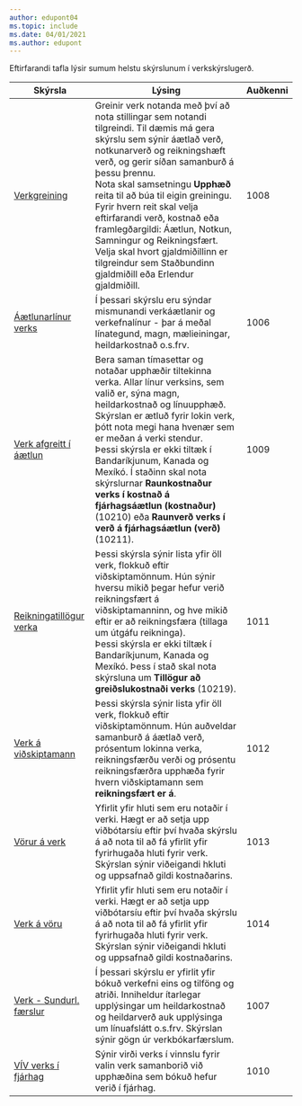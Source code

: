 ```yaml
---
author: edupont04
ms.topic: include
ms.date: 04/01/2021
ms.author: edupont
---
```


Eftirfarandi tafla lýsir sumum helstu skýrslunum í verkskýrslugerð.

| Skýrsla | Lýsing | Auðkenni | 
|---------|---------|---------|
| [Verkgreining](https://businesscentral.dynamics.com?report=1008)|Greinir verk notanda með því að nota stillingar sem notandi tilgreindi. Til dæmis má gera skýrslu sem sýnir áætlað verð, notkunarverð og reikningshæft verð, og gerir síðan samanburð á þessu þrennu.<br>Nota skal samsetningu **Upphæð** reita til að búa til eigin greiningu. Fyrir hvern reit skal velja eftirfarandi verð, kostnað eða framlegðargildi: Áætlun, Notkun, Samningur og Reikningsfært. <br>Velja skal hvort gjaldmiðillinn er tilgreindur sem Staðbundinn gjaldmiðill eða Erlendur gjaldmiðill. |1008|
| [Áætlunarlínur verks](https://businesscentral.dynamics.com?report=1006) |Í þessari skýrslu eru sýndar mismunandi verkáætlanir og verkefnalínur - þar á meðal línategund, magn, mælieiningar, heildarkostnað o.s.frv.|1006|
| [Verk afgreitt í áætlun](https://businesscentral.dynamics.com?report=1009)|Bera saman tímasettar og notaðar upphæðir tiltekinna verka. Allar línur verksins, sem valið er, sýna magn, heildarkostnað og línuupphæð. <br>Skýrslan er ætluð fyrir lokin verk, þótt nota megi hana hvenær sem er meðan á verki stendur.<br>Þessi skýrsla er ekki tiltæk í Bandaríkjunum, Kanada og Mexíkó. Í staðinn skal nota skýrslurnar **Raunkostnaður verks í kostnað á fjárhagsáætlun (kostnaður)** (10210) eða **Raunverð verks í verð á fjárhagsáætlun (verð)** (10211).|1009|
| [Reikningatillögur verka](https://businesscentral.dynamics.com?report=1011)|Þessi skýrsla sýnir lista yfir öll verk, flokkuð eftir viðskiptamönnum. Hún sýnir hversu mikið þegar hefur verið reikningsfært á viðskiptamanninn, og hve mikið eftir er að reikningsfæra (tillaga um útgáfu reikninga). <br>Þessi skýrsla er ekki tiltæk í Bandaríkjunum, Kanada og Mexíkó. Þess í stað skal nota skýrsluna um **Tillögur að greiðslukostnaði verks** (10219).|1011|
| [Verk á viðskiptamann](https://businesscentral.dynamics.com?report=1012)|Þessi skýrsla sýnir lista yfir öll verk, flokkuð eftir viðskiptamönnum. Hún auðveldar samanburð á áætlað verð, prósentum lokinna verka, reikningsfærðu verði og prósentu reikningsfærðra upphæða fyrir hvern viðskiptamann sem **reikningsfært er á**.|1012|
| [Vörur á verk](https://businesscentral.dynamics.com?report=1013)|Yfirlit yfir hluti sem eru notaðir í verki. Hægt er að setja upp viðbótarsíu eftir því hvaða skýrslu á að nota til að fá yfirlit yfir fyrirhugaða hluti fyrir verk. Skýrslan sýnir viðeigandi hkluti og uppsafnað gildi kostnaðarins.|1013|
| [Verk á vöru](https://businesscentral.dynamics.com?report=1014) |Yfirlit yfir hluti sem eru notaðir í verki. Hægt er að setja upp viðbótarsíu eftir því hvaða skýrslu á að nota til að fá yfirlit yfir fyrirhugaða hluti fyrir verk. Skýrslan sýnir viðeigandi hkluti og uppsafnað gildi kostnaðarins.|1014|
| [Verk - Sundurl. færslur](https://businesscentral.dynamics.com?report=1007) |Í þessari skýrslu er yfirlit yfir bókuð verkefni eins og tilföng og atriði. Inniheldur ítarlegar upplýsingar um heildarkostnað og heildarverð auk upplýsinga um línuafslátt o.s.frv. Skýrslan sýnir gögn úr verkbókarfærslum.|1007|
| [VÍV verks í fjárhag](https://businesscentral.dynamics.com?report=1010) |Sýnir virði verks í vinnslu fyrir valin verk samanborið við upphæðina sem bókuð hefur verið í fjárhag.|1010|